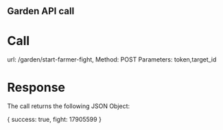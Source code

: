 Garden API call
--------------


Call
====
url: /garden/start-farmer-fight,
Method: POST
Parameters: token,target_id

Response
========

The call returns the following JSON Object:

{
  success: true,
  fight: 17905599
}
